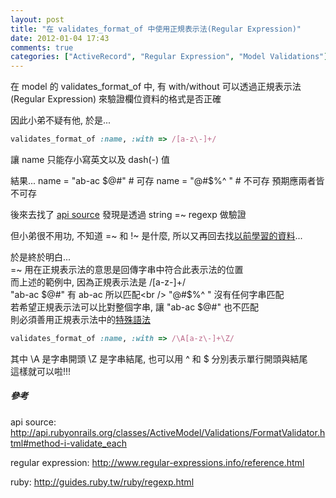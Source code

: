 ```yaml
---
layout: post
title: "在 validates_format_of 中使用正規表示法(Regular Expression)"
date: 2012-01-04 17:43
comments: true
categories: ["ActiveRecord", "Regular Expression", "Model Validations"]
---
```

在 model 的 validates_format_of 中, 有 with/without 可以透過正規表示法(Regular Expression) 來驗證欄位資料的格式是否正確

因此小弟不疑有他, 於是...
<!-- more -->

```ruby
validates_format_of :name, :with => /[a-z\-]+/
```

讓 name 只能存小寫英文以及 dash(-) 值

結果...
name = "ab-ac $@#" # 可存
name = "@#$%^ " # 不可存
預期應兩者皆不可存

後來去找了 <a href="http://api.rubyonrails.org/classes/ActiveModel/Validations/FormatValidator.html#method-i-validate_each" target="_blank">api source</a> 發現是透過 string =~ regexp 做驗證

但小弟很不用功, 不知道 =~ 和 !~ 是什麼, 所以又再回去找<a href="http://guides.ruby.tw/ruby/regexp.html" target="_blank">以前學習的資料</a>...

於是終於明白...<br />
=~ 用在正規表示法的意思是回傳字串中符合此表示法的位置<br />
而上述的範例中, 因為正規表示法是 /[a-z\-]+/<br />
"ab-ac $@#" 有 ab-ac 所以匹配<br />
"@#$%^ " 沒有任何字串匹配<br />
若希望正規表示法可以比對整個字串, 讓 "ab-ac $@#" 也不匹配<br />
則必須善用正規表示法中的<a href="http://www.regular-expressions.info/reference.html" target="_blank">特殊語法</a>

```ruby
validates_format_of :name, :with => /\A[a-z\-]+\Z/
```

其中 \A 是字串開頭 \Z 是字串結尾, 也可以用 ^ 和 $ 分別表示單行開頭與結尾<br />
這樣就可以啦!!!

##### 參考

api source: <a href="http://api.rubyonrails.org/classes/ActiveModel/Validations/FormatValidator.html#method-i-validate_each" target="_blank">http://api.rubyonrails.org/classes/ActiveModel/Validations/FormatValidator.html#method-i-validate_each</a>

regular expression: <a href="http://www.regular-expressions.info/reference.html" target="_blank">http://www.regular-expressions.info/reference.html</a>

ruby: <a href="http://guides.ruby.tw/ruby/regexp.html" target="_blank">http://guides.ruby.tw/ruby/regexp.html</a>
